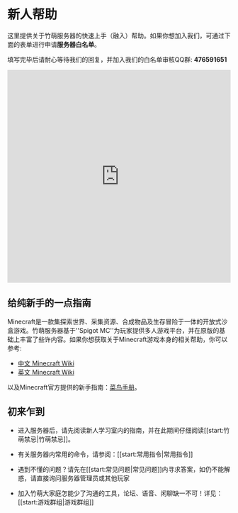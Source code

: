 # 新人帮助

这里提供关于竹萌服务器的快速上手（融入）帮助。如果你想加入我们，可通过下面的表单进行申请**服务器白名单**。

填写完毕后请耐心等待我们的回复，并加入我们的白名单审核QQ群: **476591651**

<div>
<iframe width="100%" height= "480px" src= "https://forms.office.com/Pages/ResponsePage.aspx?id=wUhacMO\_9k66h6T5cWQiUpH3RNgFwWFFvK92BHrOejlUQjdSVkNJN0U2VkVLTUc4SFlHQkhQRjlETi4u&embed=true" frameborder= "0" marginwidth= "0" marginheight= "0" style= "border: none; max-width:100%; max-height:100vh" allowfullscreen webkitallowfullscreen mozallowfullscreen msallowfullscreen> </iframe></div>

## 给纯新手的一点指南



Minecraft是一款集探索世界、采集资源、合成物品及生存冒险于一体的开放式沙盒游戏。竹萌服务器基于''Spigot MC''为玩家提供多人游戏平台，并在原版的基础上丰富了些许内容。如果你想获取关于Minecraft游戏本身的相关帮助，你可以参考:
* [中文 Minecraft Wiki](https://minecraft-zh.gamepedia.com/)
* [英文 Minecraft Wiki](https://minecraft.gamepedia.com/Minecraft/)


以及Minecraft官方提供的新手指南：[菜鸟手册](http://minecraft-zh.gamepedia.com/%E6%95%99%E7%A8%8B/%E8%8F%9C%E9%B8%9F%E6%89%8B%E5%86%8C\|菜鸟手册)。


## 初来乍到

* 进入服务器后，请先阅读新人学习室内的指南，并在此期间仔细阅读\[\[start:竹萌禁忌\|竹萌禁忌\]\]。

* 有关服务器内常用的命令，请参阅：\[\[start:常用指令\|常用指令\]\]

* 遇到不懂的问题？请先在\[\[start:常见问题\|常见问题\]\]内寻求答案，如仍不能解惑，请直接询问服务器管理员或其他玩家

* 加入竹萌大家庭怎能少了沟通的工具，论坛、语音、闲聊缺一不可！详见：\[\[start:游戏群组\|游戏群组\]\]